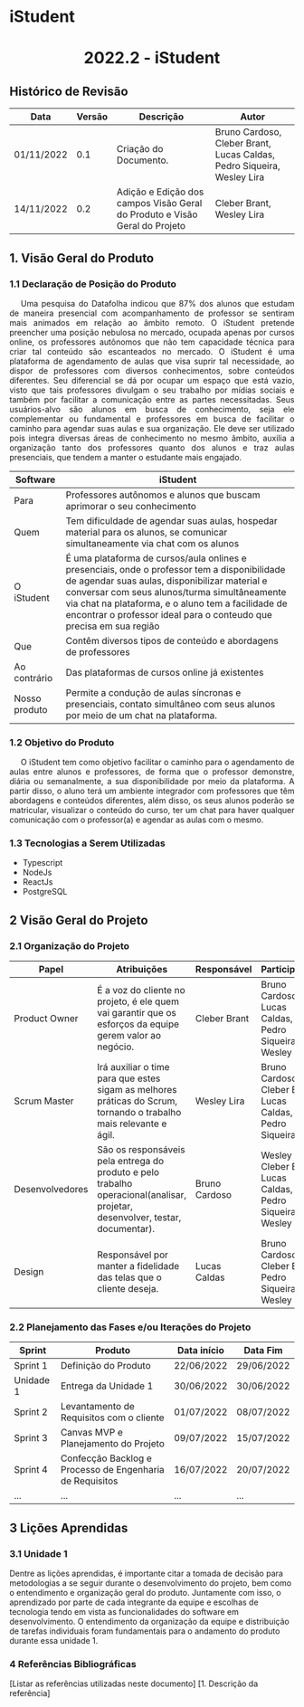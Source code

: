 # iStudent

<div align="center">
    <h1> 2022.2 - iStudent </h1>
</div>

## Histórico de Revisão

| Data       | Versão | Descrição                                                                  | Autor                                                                  |
| ---------- | ------ | -------------------------------------------------------------------------- | ---------------------------------------------------------------------- |
| 01/11/2022 | 0.1    | Criação do Documento.                                                      | Bruno Cardoso, Cleber Brant, Lucas Caldas, Pedro Siqueira, Wesley Lira |
| 14/11/2022 | 0.2    | Adição e Edição dos campos Visão Geral do Produto e Visão Geral do Projeto | Cleber Brant, Wesley Lira                                              |

## 1. Visão Geral do Produto

### 1.1 Declaração de Posição do Produto

<p style="text-indent: 20px; text-align: justify">
    Uma pesquisa do Datafolha indicou que 87% dos alunos que estudam de maneira presencial com acompanhamento de professor se sentiram mais animados em relação ao âmbito remoto. O iStudent pretende preencher uma posição nebulosa no mercado, ocupada apenas por cursos online, os professores autônomos que não tem capacidade técnica para criar tal conteúdo são escanteados no mercado. O iStudent é uma plataforma de agendamento de aulas que visa suprir tal necessidade, ao dispor de professores com diversos conhecimentos, sobre conteúdos diferentes. Seu diferencial se dá por ocupar um espaço que está vazio, visto que tais professores divulgam o seu trabalho por mídias sociais e também por facilitar a comunicação entre as partes necessitadas. Seus usuários-alvo são alunos em busca de conhecimento, seja ele complementar ou fundamental e professores em busca de facilitar o caminho para agendar suas aulas e sua organização. Ele deve ser utilizado pois integra diversas áreas de conhecimento no mesmo âmbito, auxilia a organização tanto dos professores quanto dos alunos e traz aulas presenciais, que tendem a manter o estudante mais engajado.

</p>

| Software      | iStudent                                                                                                                                                                                                                                                                                                                   |
| ------------- | -------------------------------------------------------------------------------------------------------------------------------------------------------------------------------------------------------------------------------------------------------------------------------------------------------------------------- |
| Para          | Professores autônomos e alunos que buscam aprimorar o seu conhecimento                                                                                                                                                                                                                                                     |
| Quem          | Tem dificuldade de agendar suas aulas, hospedar material para os alunos, se comunicar simultaneamente via chat com os alunos                                                                                                                                                                                               |
| O iStudent    | É uma plataforma de cursos/aula onlines e presenciais, onde o professor tem a disponibilidade de agendar suas aulas, disponibilizar material e conversar com seus alunos/turma simultâneamente via chat na plataforma, e o aluno tem a facilidade de encontrar o professor ideal para o conteudo que precisa em sua região |
| Que           | Contêm diversos tipos de conteúdo e abordagens de professores                                                                                                                                                                                                                                                              |
| Ao contrário  | Das plataformas de cursos online já existentes                                                                                                                                                                                                                                                                             |
| Nosso produto | Permite a condução de aulas síncronas e presenciais, contato simultâneo com seus alunos por meio de um chat na plataforma.                                                                                                                                                                                                 |

### 1.2 Objetivo do Produto

<p style="text-indent: 20px; text-align: justify">
    O iStudent tem como objetivo facilitar o caminho para o agendamento de aulas entre alunos e professores, de forma que o professor demonstre, diária ou semanalmente, a sua disponibilidade por meio da plataforma. A partir disso, o aluno terá um ambiente integrador com professores que têm abordagens e conteúdos diferentes, além disso, os seus alunos poderão se matricular, visualizar o conteúdo do curso, ter um chat para haver qualquer comunicação com o professor(a) e agendar as aulas com o mesmo.
</p>

### 1.3 Tecnologias a Serem Utilizadas

- Typescript
- NodeJs
- ReactJs
- PostgreSQL

## 2 Visão Geral do Projeto

### 2.1 Organização do Projeto

| Papel           | Atribuições                                                                                                                   | Responsável   | Participantes                                                        |
| --------------- | ----------------------------------------------------------------------------------------------------------------------------- | ------------- | -------------------------------------------------------------------- |
| Product Owner   | É a voz do cliente no projeto, é ele quem vai garantir que os esforços da equipe gerem valor ao negócio.                      | Cleber Brant  | Bruno Cardoso, Lucas Caldas, Pedro Siqueira, Wesley Lira             |
| Scrum Master    | Irá auxiliar o time para que estes sigam as melhores práticas do Scrum, tornando o trabalho mais relevante e ágil.            | Wesley Lira   | Bruno Cardoso, Cleber Brant, Lucas Caldas, Pedro Siqueira            |
| Desenvolvedores | São os responsáveis pela entrega do produto e pelo trabalho operacional(analisar, projetar, desenvolver, testar, documentar). | Bruno Cardoso | Wesley Lira, Cleber Brant, Lucas Caldas, Pedro Siqueira, Wesley Lira |
| Design          | Responsável por manter a fidelidade das telas que o cliente deseja.                                                           | Lucas Caldas  | Bruno Cardoso, Cleber Brant, Pedro Siqueira, Wesley Lira             |

### 2.2 Planejamento das Fases e/ou Iterações do Projeto

| Sprint    | Produto                                                  | Data início | Data Fim   |
| --------- | -------------------------------------------------------- | ----------- | ---------- |
| Sprint 1  | Definição do Produto                                     | 22/06/2022  | 29/06/2022 |
| Unidade 1 | Entrega da Unidade 1                                     | 30/06/2022  | 30/06/2022 |
| Sprint 2  | Levantamento de Requisitos com o cliente                 | 01/07/2022  | 08/07/2022 |
| Sprint 3  | Canvas MVP e Planejamento do Projeto                     | 09/07/2022  | 15/07/2022 |
| Sprint 4  | Confecção Backlog e Processo de Engenharia de Requisitos | 16/07/2022  | 20/07/2022 |
| ...       | ...                                                      | ...         | ...        |
## 3 Lições Aprendidas

### 3.1 Unidade 1

<p>
    Dentre as lições aprendidas, é importante citar a tomada de decisão para metodologias a se seguir durante o desenvolvimento do projeto, bem como o entendimento e organização geral do produto. Juntamente com isso, o aprendizado por parte de cada integrante da equipe e escolhas de tecnologia tendo em vista as funcionalidades do software em desenvolvimento. O entendimento da organização da equipe e distribuição de tarefas individuais foram fundamentais para o andamento do produto durante essa unidade 1.  
</p>

### 4 Referências Bibliográficas

<p>
    [Listar as referências utilizadas neste documento]
    [1. Descrição da referência]
</p>
